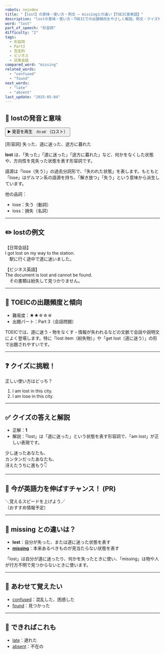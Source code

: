 ```yaml
---
robots: noindex
title: "【lost】の意味・使い方・例文 ― missingとの違い【TOEIC英単語】"
description: "lostの意味・使い方・TOEICでの出題傾向をやさしく解説。例文・クイズ付きでmissingとの違いもわかりやすく学べます。"
word: "lost"
part_of_speech: "形容詞"
difficulty: "2"
tags:
  - 形容詞
  - Part3
  - 否定的
  - ビジネス
  - 日常会話
compared_word: "missing"
related_words:
  - "confused"
  - "found"
next_words:
  - "late"
  - "absent"
last_update: "2025-05-04"
---
```


## 🔰 lostの発音と意味

<button class="play-audio" onclick="playTTS('lost')">
  <span class="play-audio-main">
    ▶️ 発音を再生　/lɔːst/
  </span>
  <span class="play-audio-sub">
    （ロスト）
  </span>
</button>

[形容詞] 失った、道に迷った、途方に暮れた

**lost** は、「失った」「道に迷った」「途方に暮れた」など、何かをなくした状態や、方向性を見失った状態を表す形容詞です。

語源は「lose（失う）」の過去分詞形で、「失われた状態」を表します。もともと「lose」はゲルマン系の語源を持ち、「解き放つ」「失う」という意味から派生しています。

他の品詞：  
- lose：失う（動詞）
- loss：損失（名詞）

---

## ✏️ lostの例文

【日常会話】  
I got lost on my way to the station.  
　駅に行く途中で道に迷いました。

【ビジネス英語】  
The document is lost and cannot be found.  
　その書類は紛失して見つかりません。

---

## 🎯 TOEICの出題頻度と傾向

- 難易度：★★☆☆☆
- 出題パート：Part 3（会話問題）

TOEICでは、道に迷う・物をなくす・情報が失われるなどの文脈で会話や説明文によく登場します。特に「lost item（紛失物）」や「get lost（道に迷う）」の形で出題されやすいです。

---

## ❓ クイズに挑戦！

正しい使い方はどっち？

1. I am lost in this city.  
2. I am lose in this city.

---

## ✅ クイズの答えと解説

- 正解：**1**
- 解説：「lost」は「道に迷った」という状態を表す形容詞で、「am lost」が正しい表現です。

少し迷ったあなたも、  
カンタンだったあなたも、  
冴えたうちに進もう👇️

---

## 🚀 今が英語力を伸ばすチャンス！ (PR)

<div class="info-center">
＼覚えるスピードを上げよう／<br>  
（おすすめ情報予定）
</div>

---

## 🤔  missing との違いは？

- **lost**：自分が失った、または道に迷った状態を表す
- **[missing](/word/missing/)**：本来あるべきものが見当たらない状態を表す

「lost」は自分が道に迷ったり、何かを失ったときに使い、「missing」は物や人が行方不明で見つからないときに使います。

---

## 🧩 あわせて覚えたい

- [confused](/word/confused/)：混乱した、困惑した
- [found](/word/found/)：見つかった

---

## 📖 できればこれも

- [late](/word/late/)：遅れた
- [absent](/word/absent/)：不在の

<!-- cvid: aid48_bid17 -->

